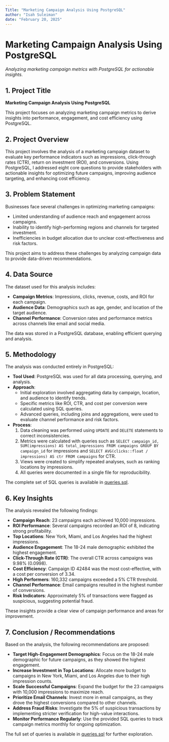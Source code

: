 ```yaml
---
Title: "Marketing Campaign Analysis Using PostgreSQL"
author: "Isah Suleiman"
date: "February 20, 2025"
---
```


# Marketing Campaign Analysis Using PostgreSQL
 
*Analyzing marketing campaign metrics with PostgreSQL for actionable insights.*

## 1. Project Title  
**Marketing Campaign Analysis Using PostgreSQL**

This project focuses on analyzing marketing campaign metrics to derive insights into performance, engagement, and cost efficiency using PostgreSQL.

## 2. Project Overview  
This project involves the analysis of a marketing campaign dataset to evaluate key performance indicators such as impressions, click-through rates (CTR), return on investment (ROI), and conversions. Using PostgreSQL, I addressed eight core questions to provide stakeholders with actionable insights for optimizing future campaigns, improving audience targeting, and enhancing cost efficiency.

## 3. Problem Statement  
Businesses face several challenges in optimizing marketing campaigns:  
- Limited understanding of audience reach and engagement across campaigns.  
- Inability to identify high-performing regions and channels for targeted investment.  
- Inefficiencies in budget allocation due to unclear cost-effectiveness and risk factors.  

This project aims to address these challenges by analyzing campaign data to provide data-driven recommendations.

## 4. Data Source  
The dataset used for this analysis includes:  
- **Campaign Metrics**: Impressions, clicks, revenue, costs, and ROI for each campaign.  
- **Audience Data**: Demographics such as age, gender, and location of the target audience.  
- **Channel Performance**: Conversion rates and performance metrics across channels like email and social media.  

The data was stored in a PostgreSQL database, enabling efficient querying and analysis.

## 5. Methodology  
The analysis was conducted entirely in PostgreSQL:  
- **Tool Used**: PostgreSQL was used for all data processing, querying, and analysis.  
- **Approach**:  
  - Initial exploration involved aggregating data by campaign, location, and audience to identify trends.  
  - Specific metrics like ROI, CTR, and cost per conversion were calculated using SQL queries.  
  - Advanced queries, including joins and aggregations, were used to evaluate channel performance and risk factors.  
- **Process**:  
  1. Data cleaning was performed using `UPDATE` and `DELETE` statements to correct inconsistencies.  
  2. Metrics were calculated with queries such as `SELECT campaign_id, SUM(impressions) AS total_impressions FROM campaigns GROUP BY campaign_id` for impressions and `SELECT AVG(clicks::float / impressions) AS ctr FROM campaigns` for CTR.  
  3. Views were created to simplify repeated analyses, such as ranking locations by impressions.  
  4. All queries were documented in a single file for reproducibility.  

The complete set of SQL queries is available in [queries.sql](queries.sql).

## 6. Key Insights  
The analysis revealed the following findings:  
- **Campaign Reach**: 23 campaigns each achieved 10,000 impressions.  
- **ROI Performance**: Several campaigns recorded an ROI of 8, indicating strong profitability.  
- **Top Locations**: New York, Miami, and Los Angeles had the highest impressions.  
- **Audience Engagement**: The 18-24 male demographic exhibited the highest engagement.  
- **Click-Through Rate (CTR)**: The overall CTR across campaigns was 9.98% (0.0998).  
- **Cost Efficiency**: Campaign ID 42484 was the most cost-effective, with a cost per conversion of 3.34.  
- **High Performers**: 160,332 campaigns exceeded a 5% CTR threshold.  
- **Channel Performance**: Email campaigns resulted in the highest number of conversions.  
- **Risk Indicators**: Approximately 5% of transactions were flagged as suspicious, suggesting potential fraud.  

These insights provide a clear view of campaign performance and areas for improvement.

## 7. Conclusion / Recommendations  
Based on the analysis, the following recommendations are proposed:  
- **Target High-Engagement Demographics**: Focus on the 18-24 male demographic for future campaigns, as they showed the highest engagement.  
- **Increase Investment in Top Locations**: Allocate more budget to campaigns in New York, Miami, and Los Angeles due to their high impression counts.  
- **Scale Successful Campaigns**: Expand the budget for the 23 campaigns with 10,000 impressions to maximize reach.  
- **Prioritize Email Channels**: Invest more in email campaigns, as they drove the highest conversions compared to other channels.  
- **Address Fraud Risks**: Investigate the 5% of suspicious transactions by implementing stricter verification for high-value interactions.  
- **Monitor Performance Regularly**: Use the provided SQL queries to track campaign metrics monthly for ongoing optimization.  

The full set of queries is available in [queries.sql](queries.sql) for further exploration.
